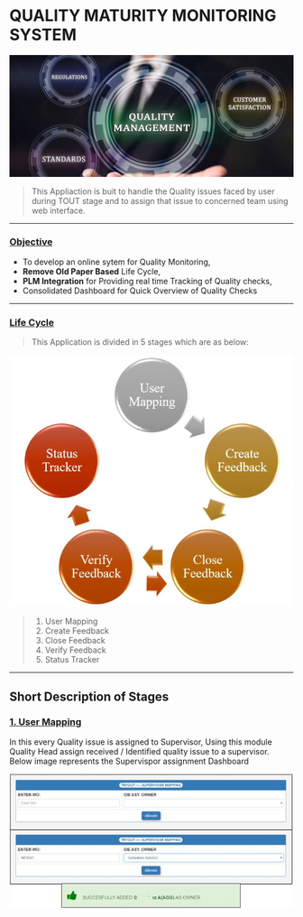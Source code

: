 # QUALITY MATURITY MONITORING SYSTEM

![enter image description here](https://github.com/ankesh-verma/PERL/blob/main/Quality_Maturity_Monitoring/images/Main_Standard.png?raw=true)

> This Appliaction is buit to handle the Quality issues faced by user during TOUT stage and to assign that issue to concerned team using web interface.
***
### <u>Objective</u>
 * To develop an online sytem for Quality Monitoring,
 * <b>Remove Old Paper Based</b> Life Cycle,
 * <b>PLM Integration</b> for Providing real time Tracking of Quality checks,
 * Consolidated Dashboard for Quick Overview of Quality Checks
***
### <u>Life Cycle</u>

> This Application is divided in 5 stages which are as below:

![enter image description here](https://github.com/ankesh-verma/PERL/blob/main/Quality_Maturity_Monitoring/images/Life_Cycle.JPG?raw=true)

> 1. User Mapping
> 2. Create Feedback
> 3. Close Feedback
> 4. Verify Feedback
> 5. Status Tracker
***
## Short Description of Stages
### <u>1. User Mapping</u>
 In this every Quality issue is assigned to Supervisor, Using this module Quality Head assign received / Identified quality issue to a supervisor.
 Below image represents the Supervispor assignment Dashboard <br>
 
![enter image description here](https://github.com/ankesh-verma/PERL/blob/main/Quality_Maturity_Monitoring/images/ownerMapping.JPG?raw=true)
 
